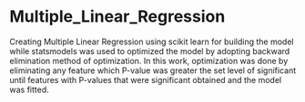 # Multiple_Linear_Regression
Creating Multiple Linear Regression using scikit learn for building the model while statsmodels was used to optimized  the model by adopting backward elimination method of optimization. In this work, optimization was done by eliminating  any feature which P-value was greater the set level of significant until  features with P-values that were significant obtained and the model was fitted.
